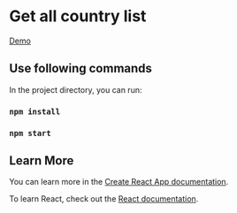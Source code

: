 # Get all country list

[Demo](https://country-frontned.netlify.app/)

## Use following commands

In the project directory, you can run:

### `npm install`
### `npm start`

## Learn More

You can learn more in the [Create React App documentation](https://facebook.github.io/create-react-app/docs/getting-started).

To learn React, check out the [React documentation](https://reactjs.org/).
